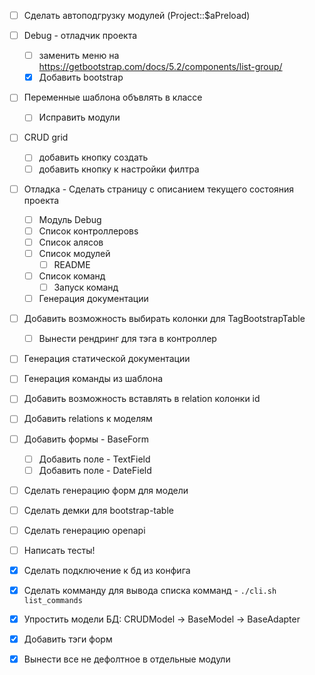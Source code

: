 
- [ ] Сделать автоподгрузку модулей (Project::$aPreload)

- [ ] Debug - отладчик проекта
  - [ ] заменить меню на https://getbootstrap.com/docs/5.2/components/list-group/
  - [x] Добавить bootstrap

- [ ] Переменные шаблона объвлять в классе [](src/Modules/Core/Lib/View/Helpers/Vars.php)
  - [ ] Исправить модули


- [ ] CRUD grid
  - [ ] добавить кнопку создать 
  - [ ] добавить кнопку к настройки филтра

- [ ] Отладка - Сделать страницу с описанием текущего состояния проекта
  - [ ] Модуль Debug
  - [ ] Список контроллеровs
  - [ ] Список алясов
  - [ ] Список модулей
    - [ ] README
  - [ ] Список команд
    - [ ] Запуск команд
  - [ ] Генерация документации

- [ ] Добавить возможность выбирать колонки для TagBootstrapTable
  - [ ] Вынести рендринг для тэга в контроллер

- [ ] Генерация статической документации
- [ ] Генерация команды из шаблона

- [ ] Добавить возможность вставлять в relation колонки id 
- [ ] Добавить relations к моделям

- [ ] Добавить формы - BaseForm
  - [ ] Добавить поле - TextField
  - [ ] Добавить поле - DateField
- [ ] Сделать генерацию форм для модели
- [ ] Сделать демки для bootstrap-table
- [ ] Сделать генерацию openapi

- [ ] Написать тесты!

- [x] Сделать подключение к бд из конфига
- [x] Сделать комманду для вывода списка комманд - `./cli.sh list_commands`
- [x] Упростить модели БД: CRUDModel -> BaseModel -> BaseAdapter
- [x] Добавить тэги форм
- [x] Вынести все не дефолтное в отдельные модули


